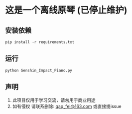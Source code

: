 # 这是一个离线原琴 (已停止维护)


## 安装依赖
```
pip install -r requirements.txt
```

## 运行
```
python Genshin_Impact_Piano.py
```

## 声明
1. 此项目仅用于学习交流，请勿用于商业用途
2. 如有侵权 请联系删除: qaq_fei@163.com 或直接提issue